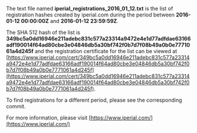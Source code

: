 The text file named **iperial_registrations_2016_01_12.txt** is the list of registration hashes created by iperial.com during the period between **2016-01-12 00:00:00Z** and **2016-01-12 23:59:59Z**.

The SHA 512 hash of the list is **349bc5a0dd16946e211adebc831c577a23314a9472e4e1d77adfdae63166adf190014f64ad80cbe3e04846db5a30bf742f0b7d7f08b49a0b0e7771061a4d245f** and the registration certificate for the list can be viewed at [https://www.iperial.com/cert/349bc5a0dd16946e211adebc831c577a23314a9472e4e1d77adfdae63166adf190014f64ad80cbe3e04846db5a30bf742f0b7d7f08b49a0b0e7771061a4d245f](https://www.iperial.com/cert/349bc5a0dd16946e211adebc831c577a23314a9472e4e1d77adfdae63166adf190014f64ad80cbe3e04846db5a30bf742f0b7d7f08b49a0b0e7771061a4d245f).

To find registrations for a different period, please see the corresponding commit.

For more information, please visit [https://www.iperial.com/](https://www.iperial.com/)
